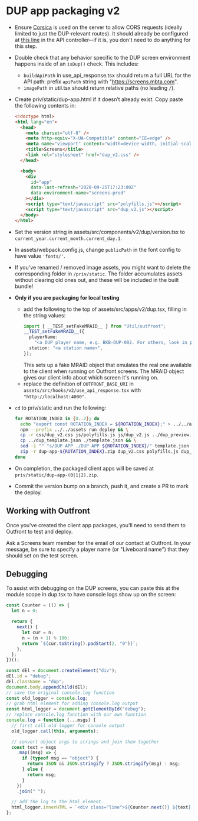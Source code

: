 # DUP app packaging v2

- Ensure [Corsica](https://hexdocs.pm/corsica/Corsica.html) is used on the server to allow CORS requests (ideally limited to just the DUP-relevant routes). It should already be configured at [this line](/lib/screens_web/controllers/v2/screen_api_controller.ex#L9) in the API controller--if it is, you don't need to do anything for this step.
- Double check that any behavior specific to the DUP screen environment happens inside of an `isDup()` check. This includes:
  - `buildApiPath` in use_api_response.tsx should return a full URL for the API path: prefix `apiPath` string with "https://screens.mbta.com".
  - `imagePath` in util.tsx should return relative paths (no leading `/`).
- Create priv/static/dup-app.html if it doesn’t already exist. Copy paste the following contents in:

  ```html
  <!doctype html>
  <html lang="en">
    <head>
      <meta charset="utf-8" />
      <meta http-equiv="X-UA-Compatible" content="IE=edge" />
      <meta name="viewport" content="width=device-width, initial-scale=1.0" />
      <title>Screens</title>
      <link rel="stylesheet" href="dup_v2.css" />
    </head>

    <body>
      <div
        id="app"
        data-last-refresh="2020-09-25T17:23:00Z"
        data-environment-name="screens-prod"
      ></div>
      <script type="text/javascript" src="polyfills.js"></script>
      <script type="text/javascript" src="dup_v2.js"></script>
    </body>
  </html>
  ```

- Set the version string in assets/src/components/v2/dup/version.tsx to `current_year.current_month.current_day.1`.
- In assets/webpack.config.js, change `publicPath` in the font config to have value `'fonts/'`.
- If you've renamed / removed image assets, you might want to delete the corresponding folder in `/priv/static`. The folder accumulates assets without clearing old ones out, and these will be included in the built bundle!
- **Only if you are packaging for local testing**
  - add the following to the top of assets/src/apps/v2/dup.tsx, filling in the string values:
    ```ts
    import { __TEST_setFakeMRAID__ } from "Util/outfront";
    __TEST_setFakeMRAID__({
      playerName:
        "<a DUP player name, e.g. BKB-DUP-002. For others, look in priv/local.json for IDs of the pattern 'DUP-${playerName}'>",
      station: "<a station name>",
    });
    ```
    This sets up a fake MRAID object that emulates the real one available to the client when running on Outfront screens.
    The MRAID object gives our client info about which screen it's running on.
  - replace the definition of `OUTFRONT_BASE_URI` in `assets/src/hooks/v2/use_api_response.tsx` with `"http://localhost:4000"`.
- `cd` to priv/static and run the following:
  ```sh
  for ROTATION_INDEX in {0..2}; do
    echo "export const ROTATION_INDEX = ${ROTATION_INDEX};" > ../../assets/src/components/v2/dup/rotation_index.tsx && \
    npm --prefix ../../assets run deploy && \
    cp -r css/dup_v2.css js/polyfills.js js/dup_v2.js ../dup_preview.png . && \
    cp ../dup_template.json ./template.json && \
    sed -i "" "s/DUP APP ./DUP APP ${ROTATION_INDEX}/" template.json && \
    zip -r dup-app-${ROTATION_INDEX}.zip dup_v2.css polyfills.js dup_v2.js fonts images dup-app.html template.json dup_preview.png
  done
  ```
- On completion, the packaged client apps will be saved at `priv/static/dup-app-(0|1|2).zip`.
- Commit the version bump on a branch, push it, and create a PR to mark the deploy.

## Working with Outfront

Once you've created the client app packages, you'll need to send them to Outfront to test and deploy.

Ask a Screens team member for the email of our contact at Outfront.
In your message, be sure to specify a player name (or "Liveboard name") that they should set on the test screen.

## Debugging

To assist with debugging on the DUP screens, you can paste this at the module scope in dup.tsx to have console logs
show up on the screen:

```js
const Counter = (() => {
  let n = 0;

  return {
    next() {
      let cur = n;
      n = (n + 1) % 100;
      return `${cur.toString().padStart(2, "0")}`;
    },
  };
})();

const dEl = document.createElement("div");
dEl.id = "debug";
dEl.className = "dup";
document.body.appendChild(dEl);
// save the original console.log function
const old_logger = console.log;
// grab html element for adding console.log output
const html_logger = document.getElementById("debug");
// replace console.log function with our own function
console.log = function (...msgs) {
  // first call old logger for console output
  old_logger.call(this, arguments);

  // convert object args to strings and join them together
  const text = msgs
    .map((msg) => {
      if (typeof msg == "object") {
        return JSON && JSON.stringify ? JSON.stringify(msg) : msg;
      } else {
        return msg;
      }
    })
    .join(" ");

  // add the log to the html element.
  html_logger.innerHTML = `<div class="line">${Counter.next()} ${text} </div>${html_logger.innerHTML}`;
};
```
